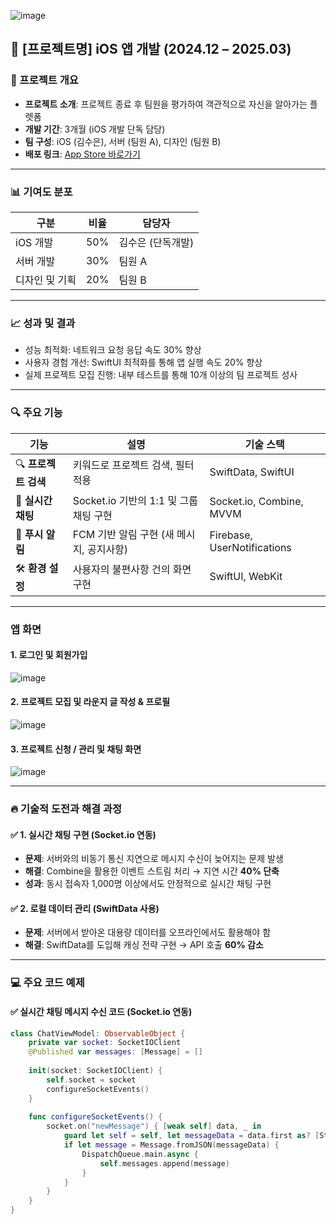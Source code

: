 ![image](https://github.com/user-attachments/assets/bbb5af5b-c16e-4f65-ae87-141e49cf9d9b)

## 📱 [프로젝트명] iOS 앱 개발 (2024.12 – 2025.03)

### 📌 프로젝트 개요
- **프로젝트 소개**: 프로젝트 종료 후 팀원을 평가하여 객관적으로 자신을 알아가는 플렛폼
- **개발 기간**: 3개월 (iOS 개발 단독 담당)  
- **팀 구성**: iOS (김수은), 서버 (팀원 A), 디자인 (팀원 B)  
- **배포 링크**: [App Store 바로가기]([https://apps.apple.com](https://apps.apple.com/kr/app/curve/id6740055690)/)  

---

### 📊 기여도 분포

| **구분**          | **비율**  | **담당자**    |
|-------------------|----------|--------------|
| iOS 개발         | 50%      | 김수은 (단독개발)  |
| 서버 개발        | 30%      | 팀원 A       |
| 디자인 및 기획   | 20%      | 팀원 B       |

---

### 📈 성과 및 결과

- 성능 최적화: 네트워크 요청 응답 속도 30% 향상
- 사용자 경험 개선: SwiftUI 최적화를 통해 앱 실행 속도 20% 향상
- 실제 프로젝트 모집 진행: 내부 테스트를 통해 10개 이상의 팀 프로젝트 성사

---

### 🔍 주요 기능

| **기능**              | **설명**                                          | **기술 스택**                  |
|-----------------------|-------------------------------------------------|---------------------------------|
| 🔍 **프로젝트 검색**   | 키워드로 프로젝트 검색, 필터 적용                 | SwiftData, SwiftUI             |
| 💬 **실시간 채팅**    | Socket.io 기반의 1:1 및 그룹 채팅 구현             | Socket.io, Combine, MVVM       |
| 📱 **푸시 알림**     | FCM 기반 알림 구현 (새 메시지, 공지사항)             | Firebase, UserNotifications    |
| 🛠️ **환경 설정**     | 사용자의 불편사항 건의 화면 구현                 | SwiftUI, WebKit |

---

### 앱 화면
#### 1. 로그인 및 회원가입
![image](https://github.com/user-attachments/assets/8225a9e8-603a-4e18-8f15-e95b1f463add)
#### 2. 프로젝트 모집 및 라운지 글 작성 & 프로필
![image](https://github.com/user-attachments/assets/cf16e594-465b-400c-9e07-295ea5948afb)
#### 3. 프로젝트 신청 / 관리 및 채팅 화면
![image](https://github.com/user-attachments/assets/f48cda18-849a-4eb1-b569-2c00ae7919ff)

---

### 🔥 기술적 도전과 해결 과정

#### ✅ 1. **실시간 채팅 구현 (Socket.io 연동)**
- **문제**: 서버와의 비동기 통신 지연으로 메시지 수신이 늦어지는 문제 발생  
- **해결**: Combine을 활용한 이벤트 스트림 처리 → 지연 시간 **40% 단축**  
- **성과**: 동시 접속자 1,000명 이상에서도 안정적으로 실시간 채팅 구현  

#### ✅ 2. **로컬 데이터 관리 (SwiftData 사용)**
- **문제**: 서버에서 받아온 대용량 데이터를 오프라인에서도 활용해야 함  
- **해결**: SwiftData를 도입해 캐싱 전략 구현 → API 호출 **60% 감소**  

---


### 💻 주요 코드 예제

#### ✅ **실시간 채팅 메시지 수신 코드 (Socket.io 연동)**

```swift
class ChatViewModel: ObservableObject {
    private var socket: SocketIOClient
    @Published var messages: [Message] = []
    
    init(socket: SocketIOClient) {
        self.socket = socket
        configureSocketEvents()
    }
    
    func configureSocketEvents() {
        socket.on("newMessage") { [weak self] data, _ in
            guard let self = self, let messageData = data.first as? [String: Any] else { return }
            if let message = Message.fromJSON(messageData) {
                DispatchQueue.main.async {
                    self.messages.append(message)
                }
            }
        }
    }
}
